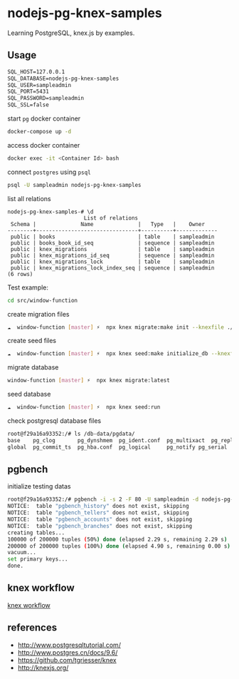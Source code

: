 # nodejs-pg-knex-samples

Learning PostgreSQL, knex.js by examples.

## Usage

```txt
SQL_HOST=127.0.0.1
SQL_DATABASE=nodejs-pg-knex-samples
SQL_USER=sampleadmin
SQL_PORT=5431
SQL_PASSWORD=sampleadmin
SQL_SSL=false
```

start `pg` docker container

```bash
docker-compose up -d
```

access docker container

```bash
docker exec -it <Container Id> bash
```

connect `postgres` using `psql`

```bash
psql -U sampleadmin nodejs-pg-knex-samples
```

list all relations

```bahs
nodejs-pg-knex-samples-# \d
                        List of relations
 Schema |              Name              |   Type   |    Owner
--------+--------------------------------+----------+-------------
 public | books                          | table    | sampleadmin
 public | books_book_id_seq              | sequence | sampleadmin
 public | knex_migrations                | table    | sampleadmin
 public | knex_migrations_id_seq         | sequence | sampleadmin
 public | knex_migrations_lock           | table    | sampleadmin
 public | knex_migrations_lock_index_seq | sequence | sampleadmin
(6 rows)
```

Test example:

```bash
cd src/window-function
```

create migration files

```bash
☁  window-function [master] ⚡  npx knex migrate:make init --knexfile ./knexfile.ts
```

create seed files

```bash
☁  window-function [master] ⚡  npx knex seed:make initialize_db --knexfile ./knexfile.ts -x ts
```

migrate database

```bash
window-function [master] ⚡  npx knex migrate:latest
```

seed database

```bash
☁  window-function [master] ⚡  npx knex seed:run
```

check postgresql database files

```bash
root@f29a16a93352:/# ls /db-data/pgdata/
base	pg_clog       pg_dynshmem  pg_ident.conf  pg_multixact	pg_replslot  pg_snapshots  pg_stat_tmp	pg_tblspc    PG_VERSION  postgresql.auto.conf  postmaster.opts
global	pg_commit_ts  pg_hba.conf  pg_logical	  pg_notify	pg_serial    pg_stat	   pg_subtrans	pg_twophase  pg_xlog	 postgresql.conf       postmaster.pid
```

## pgbench

initialize testing datas

```bash
root@f29a16a93352:/# pgbench -i -s 2 -F 80 -U sampleadmin -d nodejs-pg-knex-samples
NOTICE:  table "pgbench_history" does not exist, skipping
NOTICE:  table "pgbench_tellers" does not exist, skipping
NOTICE:  table "pgbench_accounts" does not exist, skipping
NOTICE:  table "pgbench_branches" does not exist, skipping
creating tables...
100000 of 200000 tuples (50%) done (elapsed 2.29 s, remaining 2.29 s)
200000 of 200000 tuples (100%) done (elapsed 4.90 s, remaining 0.00 s)
vacuum...
set primary keys...
done.
```

## knex workflow

[knex workflow](./src/seed-with-json-data-cli/readme.md)

## references

- http://www.postgresqltutorial.com/
- http://www.postgres.cn/docs/9.6/
- https://github.com/tgriesser/knex
- http://knexjs.org/

